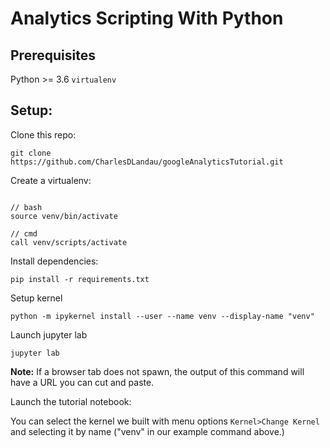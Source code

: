 # Analytics Scripting With Python

## Prerequisites

Python >= 3.6
`virtualenv`


## Setup:

Clone this repo:

```
git clone https://github.com/CharlesDLandau/googleAnalyticsTutorial.git

```

Create a virtualenv:

```virtualenv venv --no-site-packages

// bash
source venv/bin/activate

// cmd
call venv/scripts/activate

```

Install dependencies:

```
pip install -r requirements.txt
```

Setup kernel

```
python -m ipykernel install --user --name venv --display-name "venv"
```

Launch jupyter lab

```
jupyter lab
```

**Note:** If a browser tab does not spawn, the output of this command will have a URL you can cut and paste.

Launch the tutorial notebook:

[](./assets/launch_jupyter.png)

You can select the kernel we built with menu options `Kernel>Change Kernel` and selecting it by name ("venv" in our example command above.)


